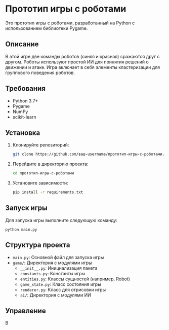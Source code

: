 # Прототип игры с роботами

Это прототип игры с роботами, разработанный на Python с использованием библиотеки Pygame.

## Описание

В этой игре две команды роботов (синяя и красная) сражаются друг с другом. Роботы используют простой ИИ для принятия решений о движении и атаке. Игра включает в себя элементы кластеризации для группового поведения роботов.

## Требования

- Python 3.7+
- Pygame
- NumPy
- scikit-learn

## Установка

1. Клонируйте репозиторий:
   ```bash
   git clone https://github.com/ваш-username/прототип-игры-с-роботами.git
   ```

2. Перейдите в директорию проекта:
   ```bash
   cd прототип-игры-с-роботами
   ```

3. Установите зависимости:
   ```bash
   pip install -r requirements.txt
   ```

## Запуск игры

Для запуска игры выполните следующую команду:

```
python main.py
```

## Структура проекта

- `main.py`: Основной файл для запуска игры
- `game/`: Директория с модулями игры
  - `__init__.py`: Инициализация пакета
  - `constants.py`: Константы игры
  - `entities.py`: Классы сущностей (например, Robot)
  - `game_state.py`: Класс состояния игры
  - `renderer.py`: Класс для отрисовки игры
  - `ai/`: Директория с модулями ИИ

## Управление

В
